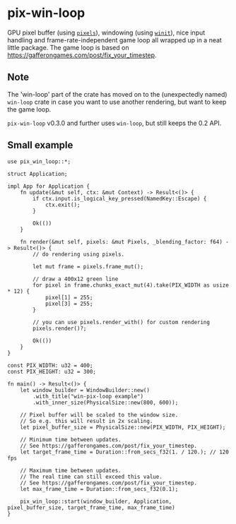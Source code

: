 # pix-win-loop

GPU pixel buffer (using [`pixels`][1]), windowing (using [`winit`][2]), nice input handling and frame-rate-independent game loop all wrapped up in a neat little package.
The game loop is based on <https://gafferongames.com/post/fix_your_timestep>.

## Note

The 'win-loop' part of the crate has moved on to the (unexpectedly named) `win-loop` crate in case you want to use another rendering, but want to keep the game loop.

`pix-win-loop` v0.3.0 and further uses `win-loop`, but still keeps the 0.2 API.

## Small example

```no_run
use pix_win_loop::*;

struct Application;

impl App for Application {
    fn update(&mut self, ctx: &mut Context) -> Result<()> {
        if ctx.input.is_logical_key_pressed(NamedKey::Escape) {
            ctx.exit();
        }

        Ok(())
    }

    fn render(&mut self, pixels: &mut Pixels, _blending_factor: f64) -> Result<()> {
        // do rendering using pixels.

        let mut frame = pixels.frame_mut();

        // draw a 400x12 green line
        for pixel in frame.chunks_exact_mut(4).take(PIX_WIDTH as usize * 12) {
            pixel[1] = 255;
            pixel[3] = 255;
        }

        // you can use pixels.render_with() for custom rendering
        pixels.render()?;

        Ok(())
    }
}

const PIX_WIDTH: u32 = 400;
const PIX_HEIGHT: u32 = 300;

fn main() -> Result<()> {
    let window_builder = WindowBuilder::new()
        .with_title("win-pix-loop example")
        .with_inner_size(PhysicalSize::new(800, 600));

    // Pixel buffer will be scaled to the window size.
    // So e.g. this will result in 2x scaling.
    let pixel_buffer_size = PhysicalSize::new(PIX_WIDTH, PIX_HEIGHT);

    // Minimum time between updates.
    // See https://gafferongames.com/post/fix_your_timestep.
    let target_frame_time = Duration::from_secs_f32(1. / 120.); // 120 fps

    // Maximum time between updates.
    // The real time can still exceed this value.
    // See https://gafferongames.com/post/fix_your_timestep.
    let max_frame_time = Duration::from_secs_f32(0.1);

    pix_win_loop::start(window_builder, Application, pixel_buffer_size, target_frame_time, max_frame_time)
}

```

[1]: https://crates.io/crates/pixels
[2]: https://crates.io/crates/winit
